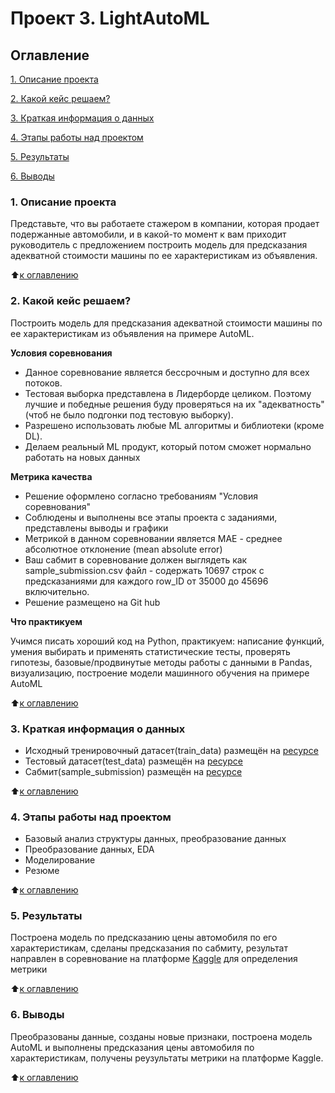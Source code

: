 # Проект 3. LightAutoML

## Оглавление
[1. Описание проекта](https://github.com/Abricovich/Abricovich-sf_data_science/tree/master/project_2#1-%D0%BE%D0%BF%D0%B8%D1%81%D0%B0%D0%BD%D0%B8%D0%B5-%D0%BF%D1%80%D0%BE%D0%B5%D0%BA%D1%82%D0%B0)

[2. Какой кейс решаем?](https://github.com/Abricovich/Abricovich-sf_data_science/tree/master/project_2#2-%D0%BA%D0%B0%D0%BA%D0%BE%D0%B9-%D0%BA%D0%B5%D0%B9%D1%81-%D1%80%D0%B5%D1%88%D0%B0%D0%B5%D0%BC)

[3. Краткая информация о данных](https://github.com/Abricovich/Abricovich-sf_data_science/tree/master/project_2#3-%D0%BA%D1%80%D0%B0%D1%82%D0%BA%D0%B0%D1%8F-%D0%B8%D0%BD%D1%84%D0%BE%D1%80%D0%BC%D0%B0%D1%86%D0%B8%D1%8F-%D0%BE-%D0%B4%D0%B0%D0%BD%D0%BD%D1%8B%D1%85)

[4. Этапы работы над проектом](https://github.com/Abricovich/Abricovich-sf_data_science/tree/master/project_2#4-%D1%8D%D1%82%D0%B0%D0%BF%D1%8B-%D1%80%D0%B0%D0%B1%D0%BE%D1%82%D1%8B-%D0%BD%D0%B0%D0%B4-%D0%BF%D1%80%D0%BE%D0%B5%D0%BA%D1%82%D0%BE%D0%BC)

[5. Результаты](https://github.com/Abricovich/Abricovich-sf_data_science/tree/master/project_2#5-%D1%80%D0%B5%D0%B7%D1%83%D0%BB%D1%8C%D1%82%D0%B0%D1%82%D1%8B)

[6. Выводы](https://github.com/Abricovich/Abricovich-sf_data_science/tree/master/project_2#6-%D0%B2%D1%8B%D0%B2%D0%BE%D0%B4%D1%8B)

### 1. Описание проекта
Представьте, что вы работаете стажером в компании, которая продает подержанные автомобили, и в какой-то момент к вам приходит руководитель с предложением построить модель для предсказания адекватной стоимости машины по ее характеристикам из объявления.

:arrow_up:[к оглавлению](https://github.com/Abricovich/Abricovich-sf_data_science/tree/master/project_2#%D0%BE%D0%B3%D0%BB%D0%B0%D0%B2%D0%BB%D0%B5%D0%BD%D0%B8%D0%B5)

### 2. Какой кейс решаем?
Построить модель для предсказания адекватной стоимости машины по ее характеристикам из объявления на примере AutoML.

**Условия соревнования**
- Данное соревнование является бессрочным и доступно для всех потоков.
- Тестовая выборка представлена в Лидерборде целиком. Поэтому лучшие и победные решения буду проверяться на их "адекватность" (чтоб не было подгонки под тестовую выборку).
- Разрешено использовать любые ML алгоритмы и библиотеки (кроме DL).
- Делаем реальный ML продукт, который потом сможет нормально работать на новых данных

**Метрика качества**
- Решение оформлено согласно требованиям "Условия соревнования"
- Соблюдены и выполнены все этапы проекта с заданиями, представлены выводы и графики
- Метрикой в данном соревновании является MAE - среднее абсолютное отклонение (mean absolute error)
- Ваш сабмит в соревнование должен выглядеть как sample_submission.csv файл - содержать 10697 строк с предсказаниями для каждого row_ID от 35000 до 45696 включительно.
- Решение размещено на Git hub

**Что практикуем**

Учимся писать хороший код на Python, практикуем: написание функций, умения выбирать и применять статистические тесты, проверять гипотезы,
базовые/продвинутые методы работы  с данными в Pandas, визуализацию, построение модели машинного обучения на примере AutoML

:arrow_up:[к оглавлению](https://github.com/Abricovich/Abricovich-sf_data_science/tree/master/project_2#%D0%BE%D0%B3%D0%BB%D0%B0%D0%B2%D0%BB%D0%B5%D0%BD%D0%B8%D0%B5)

### 3. Краткая информация о данных
- Исходный тренировочный датасет(train_data) размещён на [ресурсе](https://drive.google.com/uc?id=1XWWqJeuVmHubRbj5LwDj8937q3m7D3IZ)
- Тестовый датасет(test_data) размещён на [ресурсе](https://drive.google.com/uc?id=1HMVOlV73TJzxjhibsKiZPecY_r4Il2O1)
- Сабмит(sample_submission) размещён на [ресурсе](https://drive.google.com/uc?id=1gZi--O7G82NWgVO3wvZTINXqZA4dmD8t)


:arrow_up:[к оглавлению](https://github.com/Abricovich/Abricovich-sf_data_science/tree/master/project_2#%D0%BE%D0%B3%D0%BB%D0%B0%D0%B2%D0%BB%D0%B5%D0%BD%D0%B8%D0%B5)

### 4. Этапы работы над проектом
- Базовый анализ структуры данных, преобразование данных
- Преобразование данных, EDA
- Моделирование
- Резюме

:arrow_up:[к оглавлению](https://github.com/Abricovich/Abricovich-sf_data_science/tree/master/project_2#%D0%BE%D0%B3%D0%BB%D0%B0%D0%B2%D0%BB%D0%B5%D0%BD%D0%B8%D0%B5)
 
### 5. Результаты
Построена модель по предсказанию цены автомобиля по его характеристикам, сделаны предсказания по сабмиту, результат направлен в соревнование на платформе [Kaggle](https://www.kaggle.com/competitions/sf-dst-predict-car-price/overview) для определения метрики

:arrow_up:[к оглавлению](https://github.com/Abricovich/Abricovich-sf_data_science/tree/master/project_2#%D0%BE%D0%B3%D0%BB%D0%B0%D0%B2%D0%BB%D0%B5%D0%BD%D0%B8%D0%B5)

### 6. Выводы
Преобразованы данные, созданы новые признаки, построена модель AutoML и выполнены предсказания цены автомобиля по характеристикам, получены реузультаты метрики на платформе Kaggle.
 
:arrow_up:[к оглавлению](https://github.com/Abricovich/Abricovich-sf_data_science/tree/master/project_2#%D0%BE%D0%B3%D0%BB%D0%B0%D0%B2%D0%BB%D0%B5%D0%BD%D0%B8%D0%B5)








